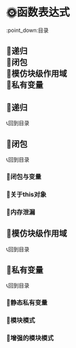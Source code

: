 # :sun_with_face:函数表达式
<p id="title">:point_down:目录</p>

<a herf="#">:mag_right:递归</a><br>
<a herf="#">:mag_right:闭包</a><br>
<a herf="#">:mag_right:模仿块级作用域</a><br>
<a herf="#">:mag_right:私有变量</a><br>
---
<p id="a1"></p>

## :ledger:递归
<a herf="#title">:telephone_receiver:回到目录</a>

<p id="a2"></p>

## :ledger:闭包
<a herf="#title">:telephone_receiver:回到目录</a>
### :closed_umbrella:闭包与变量
### :closed_umbrella:关于this对象
### :closed_umbrella:内存泄漏
<p id="a3"></p>

## :ledger:模仿块级作用域
<a herf="#title">:telephone_receiver:回到目录</a>
<p id="a4"></p>

## :ledger:私有变量
<a herf="#title">:telephone_receiver:回到目录</a>
### :closed_umbrella:静态私有变量
### :closed_umbrella:模块模式
### :closed_umbrella:增强的模块模式
